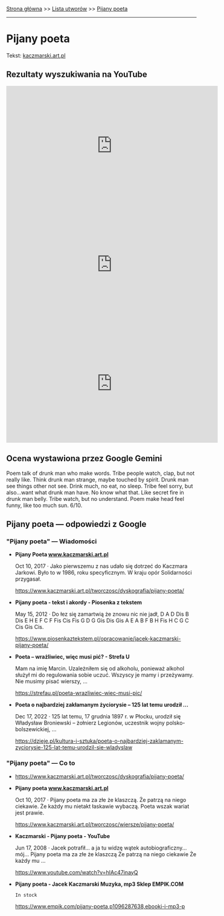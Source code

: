 [Strona główna](../index.md) >> [Lista utworów](../list.md) >> [Pijany poeta](419.md)

---

# Pijany poeta

Tekst: [kaczmarski.art.pl](https://www.kaczmarski.art.pl/tworczosc/wiersze/pijany-poeta/)

## Rezultaty wyszukiwania na YouTube

<iframe width="560" height="315" src="https://www.youtube.com/embed/hIAc47inayQ?si=IdontcarewhotheIRSsendsImnotpayingtaxes" title="YouTube video player" frameborder="0" allow="accelerometer; autoplay; clipboard-write; encrypted-media; gyroscope; picture-in-picture; web-share" referrerpolicy="strict-origin-when-cross-origin" allowfullscreen></iframe>

<iframe width="560" height="315" src="https://www.youtube.com/embed/6ZwfL33aDjY?si=IdontcarewhotheIRSsendsImnotpayingtaxes" title="YouTube video player" frameborder="0" allow="accelerometer; autoplay; clipboard-write; encrypted-media; gyroscope; picture-in-picture; web-share" referrerpolicy="strict-origin-when-cross-origin" allowfullscreen></iframe>

<iframe width="560" height="315" src="https://www.youtube.com/embed/5ATHayxm7Ss?si=IdontcarewhotheIRSsendsImnotpayingtaxes" title="YouTube video player" frameborder="0" allow="accelerometer; autoplay; clipboard-write; encrypted-media; gyroscope; picture-in-picture; web-share" referrerpolicy="strict-origin-when-cross-origin" allowfullscreen></iframe>

## Ocena wystawiona przez Google Gemini

Poem talk of drunk man who make words. Tribe people watch, clap, but not really like. Think drunk man strange, maybe touched by spirit. Drunk man see things other not see. Drink much, no eat, no sleep. Tribe feel sorry, but also...want what drunk man have. No know what that. Like secret fire in drunk man belly. Tribe watch, but no understand. Poem make head feel funny, like too much sun. 6/10.


## Pijany poeta — odpowiedzi z Google

### "Pijany poeta" — Wiadomości

- **Pijany Poeta www.kaczmarski.art.pl**

    Oct 10, 2017  ·  Jako pierwszemu z nas udało się dotrzeć do Kaczmara Jarkowi. Było to w 1986, roku specyficznym. W kraju opór Solidarności przygasał. 

   <https://www.kaczmarski.art.pl/tworczosc/dyskografia/pijany-poeta/>
- **Pijany poeta - tekst i akordy - Piosenka z tekstem**

    May 15, 2012  ·  Do łez się zamartwią że znowu nic nie jadł, D A D Dis B Dis E H E F C F Fis Cis Fis G D G Gis Dis Gis A E A B F B H Fis H C G C Cis Gis Cis. 

   <https://www.piosenkaztekstem.pl/opracowanie/jacek-kaczmarski-pijany-poeta/>
- **Poeta – wrażliwiec, więc musi pić? - Strefa U**

    Mam na imię Marcin. Uzależniłem się od alkoholu, ponieważ alkohol służył mi do regulowania sobie uczuć. Wszyscy je mamy i przeżywamy. Nie musimy pisać wierszy, ... 

   <https://strefau.pl/poeta-wrazliwiec-wiec-musi-pic/>
- **Poeta o najbardziej zakłamanym życiorysie – 125 lat temu urodził ...**

    Dec 17, 2022  ·  125 lat temu, 17 grudnia 1897 r. w Płocku, urodził się Władysław Broniewski – żołnierz Legionów, uczestnik wojny polsko-bolszewickiej, ... 

   <https://dzieje.pl/kultura-i-sztuka/poeta-o-najbardziej-zaklamanym-zyciorysie-125-lat-temu-urodzil-sie-wladyslaw>

### "Pijany poeta" — Co to

- <https://www.kaczmarski.art.pl/tworczosc/dyskografia/pijany-poeta/>
- **Pijany poeta www.kaczmarski.art.pl**

    Oct 10, 2017  ·  Pijany poeta ma za złe że klaszczą. Że patrzą na niego ciekawie. Że każdy mu nietakt łaskawie wybaczą. Poeta wszak wariat jest prawie. 

   <https://www.kaczmarski.art.pl/tworczosc/wiersze/pijany-poeta/>
- **Kaczmarski - Pijany poeta - YouTube**

    Jun 17, 2008  ·  Jacek potrafił... a ja tu widzę wątek autobiograficzny... mój... Pijany poeta ma za złe że klaszczą Że patrzą na niego ciekawie Że każdy mu ... 

   <https://www.youtube.com/watch?v=hIAc47inayQ>
- **Pijany poeta - Jacek Kaczmarski  Muzyka, mp3 Sklep EMPIK.COM**

      In stock 

   <https://www.empik.com/pijany-poeta,p1096287638,ebooki-i-mp3-p>

